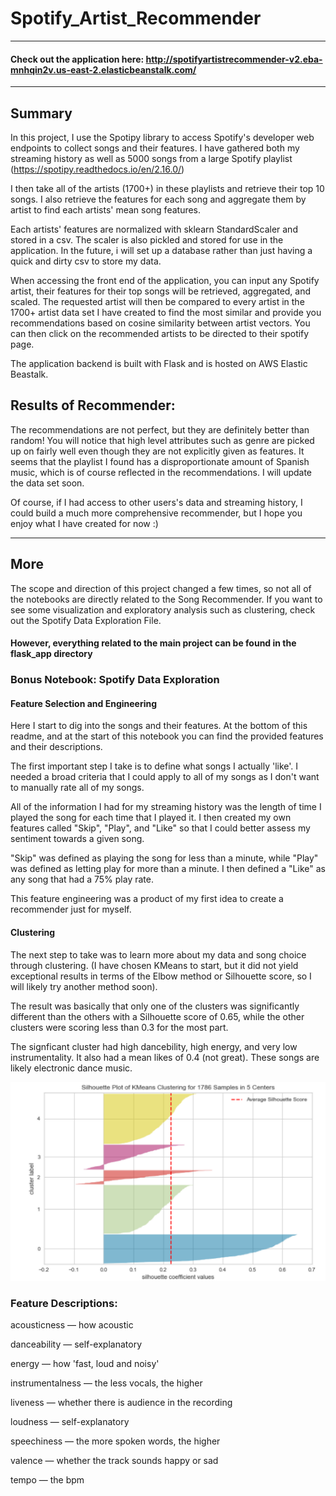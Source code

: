 # Spotify_Artist_Recommender
--- 
#### Check out the application here: http://spotifyartistrecommender-v2.eba-mnhqin2v.us-east-2.elasticbeanstalk.com/
---
## Summary

In this project, I use the Spotipy library to access Spotify's developer web endpoints to collect songs and their features. I have gathered both my streaming history as well as 5000 songs from a large Spotify playlist (https://spotipy.readthedocs.io/en/2.16.0/)

I then take all of the artists (1700+) in these playlists and retrieve their top 10 songs. I also retrieve the features for each song and aggregate them by artist to find each artists' mean song features.

Each artists' features are normalized with sklearn StandardScaler and stored in a csv. The scaler is also pickled and stored for use in the application. In the future, i will set up a database rather than just having a quick and dirty csv to store my data.

When accessing the front end of the application, you can input any Spotify artist, their features for their top songs will be retrieved, aggregated, and scaled. The requested artist will then be compared to every artist in the 1700+ artist data set I have created to find the most similar and provide you recommendations based on cosine similarity between artist vectors. You can then click on the recommended artists to be directed to their spotify page. 

The application backend is built with Flask and is hosted on AWS Elastic Beastalk.

## Results of Recommender:
The recommendations are not perfect, but they are definitely better than random! You will notice that high level attributes such as genre are picked up on fairly well even though they are not explicitly given as features. It seems that the playlist I found has a disproportionate amount of Spanish music, which is of course reflected in the recommendations. I will update the data set soon.

Of course, if I had access to other users's data and streaming history, I could build a much more comprehensive recommender, but I hope you enjoy what I have created for now :) 

-----------
## More

The scope and direction of this project changed a few times, so not all of the notebooks are directly related to the Song Recommender. If you want to see some visualization and exploratory analysis such as clustering, check out the Spotify Data Exploration File. 

#### However, everything related to the main project can be found in the flask_app directory


### Bonus Notebook: Spotify Data Exploration

#### Feature Selection and Engineering
Here I start to dig into the songs and their features. At the bottom of this readme, and at the start of this notebook you can find the provided features and their descriptions.

The first important step I take is to define what songs I actually 'like'. I needed a broad criteria that I could apply to all of my songs as I don't want to manually rate all of my songs.

All of the information I had for my streaming history was the length of time I played the song for each time that I played it. I then created my own features called "Skip", "Play", and "Like" so that I could better assess my sentiment towards a given song.

"Skip" was defined as playing the song for less than a minute, while "Play" was defined as letting play for more than a minute. I then defined a "Like" as any song that had a 75% play rate.

This feature engineering was a product of my first idea to create a recommender just for myself.

#### Clustering
The next step to take was to learn more about my data and song choice through clustering. (I have chosen KMeans to start, but it did not yield exceptional results in terms of the Elbow method or Silhouette score, so I will likely try another method soon).

The result was basically that only one of the clusters was significantly different than the others with a Silhouette score of 0.65, while the other clusters were scoring less than 0.3 for the most part.

The signficant cluster had high dancebility, high energy, and very low instrumentality. It also had a mean likes of 0.4 (not great). These songs are likely electronic dance music.

![](readme_images/s_score.png.PNG)


### Feature Descriptions:
acousticness — how acoustic

danceability — self-explanatory

energy — how 'fast, loud and noisy'

instrumentalness — the less vocals, the higher

liveness — whether there is audience in the recording

loudness — self-explanatory

speechiness — the more spoken words, the higher

valence — whether the track sounds happy or sad

tempo — the bpm
